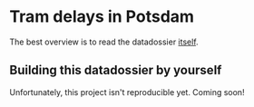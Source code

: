 <!--
SPDX-FileCopyrightText: 2020 Justin Humm <mail@erictapen.name>

SPDX-License-Identifier: GPL-3.0-or-later
-->

# Tram delays in Potsdam

The best overview is to read the datadossier [itself](https://erictapen.name/infoviz-ss-20/index.html).

## Building this datadossier by yourself

Unfortunately, this project isn't reproducible yet. Coming soon!


